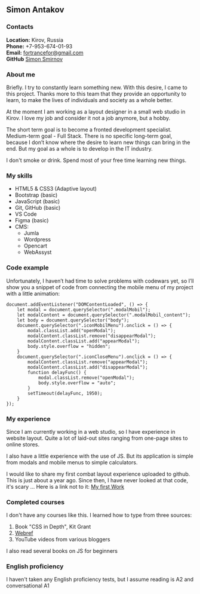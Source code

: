 ## Simon Antakov

### Contacts
__Location:__ Kirov, Russia\
__Phone:__ +7-953-674-01-93\
__Email:__ fortrancefor@gmail.com\
__GitHub__ [Simon Smirnov](https://github.com/Simon-Smirnov)

### About me
Briefly. I try to constantly learn something new. With this desire, I came to this project. Thanks more to this team that they provide an opportunity to learn, to make the lives of individuals and society as a whole better. 

At the moment I am working as a layout designer in a small web studio in Kirov. I love my job and consider it not a job anymore, but a hobby.

The short term goal is to become a fronted development specialist. Medium-term goal - Full Stack. There is no specific long-term goal, because I don’t know where the desire to learn new things can bring in the end. But my goal as a whole is to develop in the IT industry.

I don't smoke or drink. Spend most of your free time learning new things.

### My skills
* HTML5 & CSS3 (Adaptive layout)
* Bootstrap (basic)
* JavaScript (basic)
* Git, GitHub (basic)
* VS Code
* Figma (basic)
* CMS:
    * Jumla
    * Wordpress
    * Opencart
    * WebAssyst

### Сode example
Unfortunately, I haven’t had time to solve problems with codewars yet, so I’ll show you a snippet of code from connecting the mobile menu of my project with a little animation:
```
document.addEventListener("DOMContentLoaded", () => {
    let modal = document.querySelector(".modalMobil");
    let modalContent = document.querySelector(".modalMobil_content");
    let body = document.querySelector("body");
    document.querySelector(".iconMobilMenu").onclick = () => {
        modal.classList.add("openModal");
        modalContent.classList.remove("disappearModal");
        modalContent.classList.add("appearModal");
        body.style.overflow = "hidden";
    }
    document.querySelector(".iconCloseMenu").onclick = () => {
        modalContent.classList.remove("appearModal");
        modalContent.classList.add("disappearModal");
        function delayFunc() {
            modal.classList.remove("openModal");
            body.style.overflow = "auto";
        }
        setTimeout(delayFunc, 1950);
    }
});
```

### My experience
Since I am currently working in a web studio, so I have experience in website layout. Quite a lot of laid-out sites ranging from one-page sites to online stores.

I also have a little experience with the use of JS. But its application is simple from modals and mobile menus to simple calculators.

I would like to share my first combat layout experience uploaded to github. This is just about a year ago. Since then, I have never looked at that code, it's scary ... Here is a link not to it: [My first Work](https://simon-smirnov.github.io/-abbisianwell.github.io/)

### Completed courses
I don't have any courses like this. I learned how to type from three sources:
1. Book "CSS in Depth", Kit Grant
2. [Webref](https://webref.ru/)
3. YouTube videos from various bloggers

I also read several books on JS for beginners

### English proficiency
I haven't taken any English proficiency tests, but I assume reading is A2 and conversational A1




